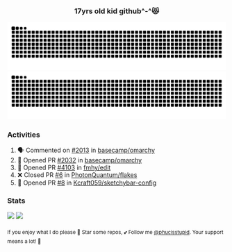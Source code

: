 <h3 align="center">17yrs old kid github^-^😻</h3>

![GitHub Contribution Grid Snake (Dark)](https://raw.githubusercontent.com/phucisstupid/phucisstupid/output/catppuccin-mocha.svg#gh-dark-mode-only)
![GitHub Contribution Grid Snake (Light)](https://raw.githubusercontent.com/phucisstupid/phucisstupid/output/github-contribution-grid-snake.svg#gh-light-mode-only)

### Activities

<!--START_SECTION:activity-->
1. 🗣 Commented on [#2013](https://github.com/basecamp/omarchy/pull/2013#issuecomment-3343014991) in [basecamp/omarchy](https://github.com/basecamp/omarchy)
2. 💪 Opened PR [#2032](https://github.com/basecamp/omarchy/pull/2032) in [basecamp/omarchy](https://github.com/basecamp/omarchy)
3. 💪 Opened PR [#4103](https://github.com/fmhy/edit/pull/4103) in [fmhy/edit](https://github.com/fmhy/edit)
4. ❌ Closed PR [#6](https://github.com/PhotonQuantum/flakes/pull/6) in [PhotonQuantum/flakes](https://github.com/PhotonQuantum/flakes)
5. 💪 Opened PR [#8](https://github.com/Kcraft059/sketchybar-config/pull/8) in [Kcraft059/sketchybar-config](https://github.com/Kcraft059/sketchybar-config)
<!--END_SECTION:activity-->

### Stats

<div>
  <img width=400 src="https://github-readme-stats.vercel.app/api?username=phucisstupid&show_icons=true&theme=catppuccin_mocha"/>
  <img width=400 src="https://github-readme-stats.vercel.app/api/top-langs?username=phucisstupid&layout=compact&theme=catppuccin_mocha&card_width=395"/>
</div>

<sub>If you enjoy what I do please 🌟 Star some repos, 💕 Follow me [@phucisstupid](https://github.com/phucisstupid). Your support means a lot! 🥰
